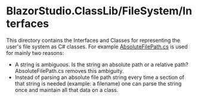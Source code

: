 ﻿# BlazorStudio.ClassLib/FileSystem/Interfaces

This directory contains the Interfaces and Classes for representing the user's file system as C# classes. For
example [AbsoluteFilePath.cs](/BlazorStudio.ClassLib/FileSystem/Classes/AbsoluteFilePath.cs) is used for mainly two
reasons:

- A string is ambiguous. Is the string an absolute path or a relative path? AbsoluteFilePath.cs removes this ambiguity.
- Instead of parsing an absolute file path string every time a section of that string is needed (example: a filename)
  one can parse the string once and maintain all that data on a class.